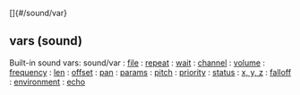 []{#/sound/var}
## vars (sound)
Built-in sound vars:
sound/var
:   [file](#/sound/var/file)
:   [repeat](#/sound/var/repeat)
:   [wait](#/sound/var/wait)
:   [channel](#/sound/var/channel)
:   [volume](#/sound/var/volume)
:   [frequency](#/sound/var/frequency)
:   [len](#/sound/var/len)
:   [offset](#/sound/var/offset)
:   [pan](#/sound/var/pan)
:   [params](#/sound/var/params)
:   [pitch](#/sound/var/pitch)
:   [priority](#/sound/var/priority)
:   [status](#/sound/var/status)
:   [x, y, z](#/sound/var/xyz)
:   [falloff](#/sound/var/falloff)
:   [environment](#/sound/var/environment)
:   [echo](#/sound/var/echo)